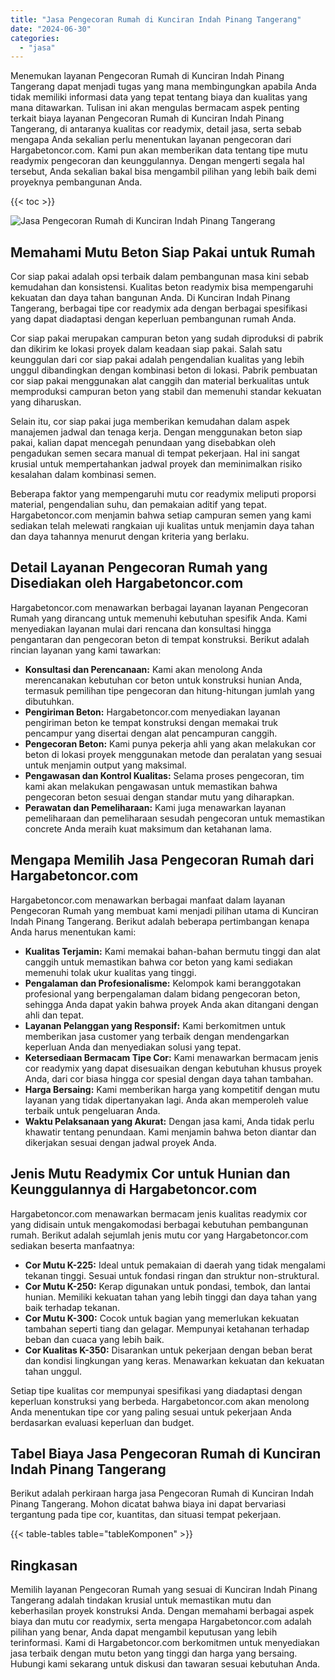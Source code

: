 ```yaml
---
title: "Jasa Pengecoran Rumah di Kunciran Indah Pinang Tangerang"
date: "2024-06-30"
categories: 
  - "jasa"
---
```



Menemukan layanan Pengecoran Rumah di Kunciran Indah Pinang Tangerang dapat menjadi tugas yang mana membingungkan apabila Anda tidak memiliki informasi data yang tepat tentang biaya dan kualitas yang mana ditawarkan. Tulisan ini akan mengulas bermacam aspek penting terkait biaya layanan Pengecoran Rumah di Kunciran Indah Pinang Tangerang, di antaranya kualitas cor readymix, detail jasa, serta sebab mengapa Anda sekalian perlu menentukan layanan pengecoran dari Hargabetoncor.com. Kami pun akan memberikan data tentang tipe mutu readymix pengecoran dan keunggulannya. Dengan mengerti segala hal tersebut, Anda sekalian bakal bisa mengambil pilihan yang lebih baik demi proyeknya pembangunan Anda.

{{< toc >}}

![Jasa Pengecoran Rumah di Kunciran Indah Pinang Tangerang](https://hargareadymixid.github.io/hbc/readymix-hbc%20(27).png)

## Memahami Mutu Beton Siap Pakai untuk Rumah

Cor siap pakai adalah opsi terbaik dalam pembangunan masa kini sebab kemudahan dan konsistensi. Kualitas beton readymix bisa mempengaruhi kekuatan dan daya tahan bangunan Anda. Di Kunciran Indah Pinang Tangerang, berbagai tipe cor readymix ada dengan berbagai spesifikasi yang dapat diadaptasi dengan keperluan pembangunan rumah Anda.

Cor siap pakai merupakan campuran beton yang sudah diproduksi di pabrik dan dikirim ke lokasi proyek dalam keadaan siap pakai. Salah satu keunggulan dari cor siap pakai adalah pengendalian kualitas yang lebih unggul dibandingkan dengan kombinasi beton di lokasi. Pabrik pembuatan cor siap pakai menggunakan alat canggih dan material berkualitas untuk memproduksi campuran beton yang stabil dan memenuhi standar kekuatan yang diharuskan.

Selain itu, cor siap pakai juga memberikan kemudahan dalam aspek manajemen jadwal dan tenaga kerja. Dengan menggunakan beton siap pakai, kalian dapat mencegah penundaan yang disebabkan oleh pengadukan semen secara manual di tempat pekerjaan. Hal ini sangat krusial untuk mempertahankan jadwal proyek dan meminimalkan risiko kesalahan dalam kombinasi semen.

Beberapa faktor yang mempengaruhi mutu cor readymix meliputi proporsi material, pengendalian suhu, dan pemakaian aditif yang tepat. Hargabetoncor.com menjamin bahwa setiap campuran semen yang kami sediakan telah melewati rangkaian uji kualitas untuk menjamin daya tahan dan daya tahannya menurut dengan kriteria yang berlaku.

## Detail Layanan Pengecoran Rumah yang Disediakan oleh Hargabetoncor.com

Hargabetoncor.com menawarkan berbagai layanan layanan Pengecoran Rumah yang dirancang untuk memenuhi kebutuhan spesifik Anda. Kami menyediakan layanan mulai dari rencana dan konsultasi hingga pengantaran dan pengecoran beton di tempat konstruksi. Berikut adalah rincian layanan yang kami tawarkan:

- **Konsultasi dan Perencanaan:** Kami akan menolong Anda merencanakan kebutuhan cor beton untuk konstruksi hunian Anda, termasuk pemilihan tipe pengecoran dan hitung-hitungan jumlah yang dibutuhkan.
- **Pengiriman Beton:** Hargabetoncor.com menyediakan layanan pengiriman beton ke tempat konstruksi dengan memakai truk pencampur yang disertai dengan alat pencampuran canggih.
- **Pengecoran Beton:** Kami punya pekerja ahli yang akan melakukan cor beton di lokasi proyek menggunakan metode dan peralatan yang sesuai untuk menjamin output yang maksimal.
- **Pengawasan dan Kontrol Kualitas:** Selama proses pengecoran, tim kami akan melakukan pengawasan untuk memastikan bahwa pengecoran beton sesuai dengan standar mutu yang diharapkan.
- **Perawatan dan Pemeliharaan:** Kami juga menawarkan layanan pemeliharaan dan pemeliharaan sesudah pengecoran untuk memastikan concrete Anda meraih kuat maksimum dan ketahanan lama.

## Mengapa Memilih Jasa Pengecoran Rumah dari Hargabetoncor.com

Hargabetoncor.com menawarkan berbagai manfaat dalam layanan Pengecoran Rumah yang membuat kami menjadi pilihan utama di Kunciran Indah Pinang Tangerang. Berikut adalah beberapa pertimbangan kenapa Anda harus menentukan kami:

- **Kualitas Terjamin:** Kami memakai bahan-bahan bermutu tinggi dan alat canggih untuk memastikan bahwa cor beton yang kami sediakan memenuhi tolak ukur kualitas yang tinggi.
- **Pengalaman dan Profesionalisme:** Kelompok kami beranggotakan profesional yang berpengalaman dalam bidang pengecoran beton, sehingga Anda dapat yakin bahwa proyek Anda akan ditangani dengan ahli dan tepat.
- **Layanan Pelanggan yang Responsif:** Kami berkomitmen untuk memberikan jasa customer yang terbaik dengan mendengarkan keperluan Anda dan menyediakan solusi yang tepat.
- **Ketersediaan Bermacam Tipe Cor:** Kami menawarkan bermacam jenis cor readymix yang dapat disesuaikan dengan kebutuhan khusus proyek Anda, dari cor biasa hingga cor spesial dengan daya tahan tambahan.
- **Harga Bersaing:** Kami memberikan harga yang kompetitif dengan mutu layanan yang tidak dipertanyakan lagi. Anda akan memperoleh value terbaik untuk pengeluaran Anda.
- **Waktu Pelaksanaan yang Akurat:** Dengan jasa kami, Anda tidak perlu khawatir tentang penundaan. Kami menjamin bahwa beton diantar dan dikerjakan sesuai dengan jadwal proyek Anda.

## Jenis Mutu Readymix Cor untuk Hunian dan Keunggulannya di Hargabetoncor.com

Hargabetoncor.com menawarkan bermacam jenis kualitas readymix cor yang didisain untuk mengakomodasi berbagai kebutuhan pembangunan rumah. Berikut adalah sejumlah jenis mutu cor yang Hargabetoncor.com sediakan beserta manfaatnya:

- **Cor Mutu K-225:** Ideal untuk pemakaian di daerah yang tidak mengalami tekanan tinggi. Sesuai untuk fondasi ringan dan struktur non-struktural.
- **Cor Mutu K-250:** Kerap digunakan untuk pondasi, tembok, dan lantai hunian. Memiliki kekuatan tahan yang lebih tinggi dan daya tahan yang baik terhadap tekanan.
- **Cor Mutu K-300:** Cocok untuk bagian yang memerlukan kekuatan tambahan seperti tiang dan gelagar. Mempunyai ketahanan terhadap beban dan cuaca yang lebih baik.
- **Cor Kualitas K-350:** Disarankan untuk pekerjaan dengan beban berat dan kondisi lingkungan yang keras. Menawarkan kekuatan dan kekuatan tahan unggul.

Setiap tipe kualitas cor mempunyai spesifikasi yang diadaptasi dengan keperluan konstruksi yang berbeda. Hargabetoncor.com akan menolong Anda menentukan tipe cor yang paling sesuai untuk pekerjaan Anda berdasarkan evaluasi keperluan dan budget.

## Tabel Biaya Jasa Pengecoran Rumah di Kunciran Indah Pinang Tangerang

Berikut adalah perkiraan harga jasa Pengecoran Rumah di Kunciran Indah Pinang Tangerang. Mohon dicatat bahwa biaya ini dapat bervariasi tergantung pada tipe cor, kuantitas, dan situasi tempat pekerjaan.

{{< table-tables table="tableKomponen" >}}

## Ringkasan

Memilih layanan Pengecoran Rumah yang sesuai di Kunciran Indah Pinang Tangerang adalah tindakan krusial untuk memastikan mutu dan keberhasilan proyek konstruksi Anda. Dengan memahami berbagai aspek biaya dan mutu cor readymix, serta mengapa Hargabetoncor.com adalah pilihan yang benar, Anda dapat mengambil keputusan yang lebih terinformasi. Kami di Hargabetoncor.com berkomitmen untuk menyediakan jasa terbaik dengan mutu beton yang tinggi dan harga yang bersaing. Hubungi kami sekarang untuk diskusi dan tawaran sesuai kebutuhan Anda.
